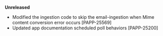 **Unreleased**
* Modified the ingestion code to skip the email-ingestion when Mime content conversion error occurs [PAPP-25569]
* Updated app documentation scheduled poll behaviors [PAPP-25200]